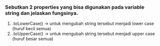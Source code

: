 ### Sebutkan 2 properties yang bisa digunakan pada variable string dan jelaskan fungsinya.

1. .toLowerCase() -> untuk mengubah string tersebut menjadi lower case (huruf kecil semua)
2. .toUpperCase() -> untuk mengubah string tersebut menjadi upper case (huruf besar semua)